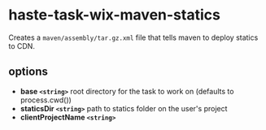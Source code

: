 # haste-task-wix-maven-statics
Creates a `maven/assembly/tar.gz.xml` file that tells maven to deploy statics to CDN.

## options
* **base `<string>`** root directory for the task to work on (defaults to process.cwd())
* **staticsDir `<string>`** path to statics folder on the user's project
* **clientProjectName `<string>`**
